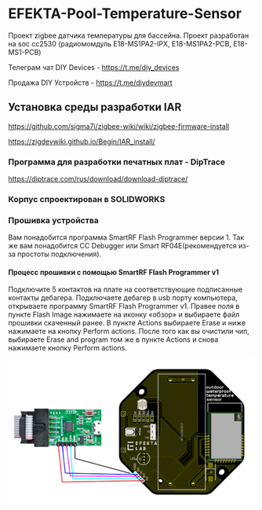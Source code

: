 # EFEKTA-Pool-Temperature-Sensor

Проект zigbee датчика температуры для бассейна. Проект разработан на soc сс2530 (радиомомдуль E18-MS1PA2-IPX, E18-MS1PA2-PCB, E18-MS1-PCB)

Телеграм чат DIY Devices - https://t.me/diy_devices

Продажа DIY Устройств - https://t.me/diydevmart

## Установка среды разработки IAR

https://github.com/sigma7i/zigbee-wiki/wiki/zigbee-firmware-install

https://zigdevwiki.github.io/Begin/IAR_install/

### Программа для разработки печатных плат - DipTrace

https://diptrace.com/rus/download/download-diptrace/

### Корпус спроектирован в SOLIDWORKS

### Прошивка устройства

Вам понадобится программа SmartRF Flash Programmer версии 1. Так же вам понадобится CC Debugger или Smart RF04E(рекомендуется из-за простоты подключения).

#### Процесс прошивки с помощью SmartRF Flash Programmer v1

Подключите 5 контактов на плате на соответствующие подписанные контакты дебагера. Подключаете дебагер в usb порту компьютера, открываете программу SmartRF Flash Programmer v1. Правее поля в пункте Flash Image нажимаете на иконку «обзор» и выбираете файл прошивки скаченный ранее. В пункте Actions выбираете Erase и ниже нажимаете на кнопку Perform actions. После того как вы очистили чип, выбираете Erase and program том же в пункте Actions и снова нажимаете кнопку Perform actions.

![Flash Programm EFEKTA Pool Temperature Sensor](https://raw.githubusercontent.com/smartboxchannel/EFEKTA-Pool-Temperature-Sensor/main/IMAGES/200.jpg)
